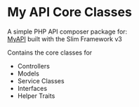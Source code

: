 # My API Core Classes

A simple PHP API composer package for:  
[MyAPI](https://github.com/dreboard/myapi) built with the Slim Framework v3

Contains the core classes for
- Controllers
- Models
- Service Classes
- Interfaces
- Helper Traits